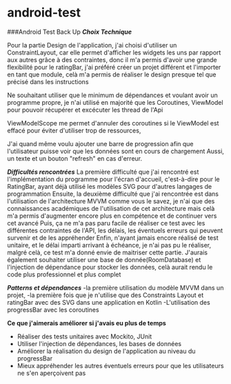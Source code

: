 # android-test

###Android Test Back Up
***Choix Technique***

Pour la partie Design de l'application, j'ai choisi d'utiliser un ConstraintLayout, car elle permet d'afficher les widgets les uns par rapport aux autres grâce à des contraintes, donc il m'a permis d'avoir une grande flexibilité
pour le ratingBar, j'ai préféré créer un projet différent et l'importer en tant que module, celà m'a permis de réaliser le design presque tel que précisé dans les instructions

Ne souhaitant utiliser que le minimum de dépendances et voulant avoir un programme propre, je n'ai utilisé en majorité que les Coroutines, ViewModel pour pouvoir récupérer et excécuter les thread de l'Api

ViewModelScope me permet d'annuler des coroutines si le ViewModel est effacé pour éviter d'utiliser trop de ressources,

J'ai quand même voulu ajouter une barre de progression afin que l'utilisateur puisse voir que les données sont en cours de chargement
Aussi, un texte et un bouton "refresh" en cas d'erreur.


***Difficultés rencontrées***
La première difficulté que j'ai rencontré est l'implémentation du programme pour l'écran d'accueil, c'est-à-dire pour le RatingBar, ayant déjà utilisé les modèles SVG pour d'autres langages de programmation
Ensuite, la deuxième difficulté que j'ai rencontrée est dans l'utilisation de l'architecture MVVM comme vous le savez, je n'ai que des connaissances académiques de l'utilisation de cet architecture mais celà m'a permis d'augmenter encore plus en compétence et de continuer vers cet avancé
Puis, ça ne m'a pas paru facile de réaliser ce test avec les différentes contraintes de l'API, les délais, les éventuels erreurs qui peuvent survenir et de les appréhender
Enfin, n'ayant jamais encore réalisé de test unitaire, et le délai imparti arrivant à échéance, je n'ai pas pu le réaliser, malgré celà, ce test m'a donné envie de maitriser cette partie.
J'aurais également souhaiter utiliser une base de donnée(RoomDatabase) et l'injection de dépendance pour stocker les données, celà aurait rendu le code plus professionnel et plus complet



***Patterns et dépendances***
 -la première utilisation du modèle MVVM dans un projet,
 -la première fois que je n'utilise que des Constraints Layout et ratingBar avec des SVG dans une application en Kotlin
-L'utilisation des progressBar avec les coroutines

****Ce que j'aimerais améliorer si j'avais eu plus de temps****
 - Réaliser des tests unitaires avec Mockito, JUnit
 - Utiliser l'injection de dépendances, les bases de données
 - Améliorer la réalisation du design de l'application au niveau du progressBar
 - Mieux appréhender les autres éventuels erreurs pour que les utilisateurs ne s'en aperçoivent pas

